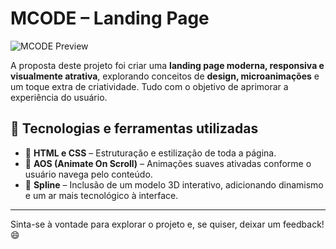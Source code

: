# MCODE – Landing Page

![MCODE Preview](https://github.com/user-attachments/assets/8c73a4dd-11f6-4bf3-976e-eadef6214f1e)

A proposta deste projeto foi criar uma **landing page moderna, responsiva e visualmente atrativa**, explorando conceitos de **design, microanimações** e um toque extra de criatividade. Tudo com o objetivo de aprimorar a experiência do usuário.

## 🚀 Tecnologias e ferramentas utilizadas

- 🧱 **HTML e CSS** – Estruturação e estilização de toda a página.
- 🎯 **AOS (Animate On Scroll)** – Animações suaves ativadas conforme o usuário navega pelo conteúdo.
- 🎨 **Spline** – Inclusão de um modelo 3D interativo, adicionando dinamismo e um ar mais tecnológico à interface.

---

Sinta-se à vontade para explorar o projeto e, se quiser, deixar um feedback! 😄

